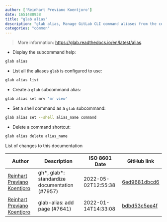 ```yaml
---
author: ['Reinhart Previano Koentjoro']
date: 1651488938
title: "glab alias"
description: "glab alias, Manage GitLab CLI command aliases from the command-line."
categories: "common"
---
```

> More information: <https://glab.readthedocs.io/en/latest/alias>.

- Display the subcommand help:

```bash
glab alias
```

- List all the aliases `glab` is configured to use:

```bash
glab alias list
```

- Create a `glab` subcommand alias:

```bash
glab alias set mrv 'mr view'
```

- Set a shell command as a `glab` subcommand:

```bash
glab alias set --shell alias_name command
```

- Delete a command shortcut:

```bash
glab alias delete alias_name
```
List of changes to this documentation


Author | Description | ISO 8601 Date | GitHub link
------|-----|-----|-----
[Reinhart Previano Koentjoro](mailto:reinhart_previano@yahoo.com) | gh*, glab*: standardize documentation (#7957) | 2022-05-02T12:55:38 | [6ed9681dbcd6](https://github.com/tldr-pages/tldr/commit/6ed9681dbcd680e9529c8238221f7fab9cd2c130)
[Reinhart Previano Koentjoro](mailto:reinhart_previano@yahoo.com) | glab-alias: add page (#7641) | 2022-01-14T14:33:08 | [bdbd53c5ee4f](https://github.com/tldr-pages/tldr/commit/bdbd53c5ee4fabc2fdacb4e272cb6967ee9be7d9)

